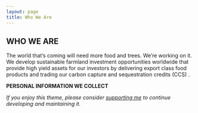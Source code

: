 ```yaml
---
layout: page
title: Who We Are
---
```

<div class="col-lg-12 text-center">
	<h2 class="section-heading text-uppercase">WHO WE ARE</h2>
</div>
The world that’s coming will need more food and trees. We’re working on it. We develop sustainable farmland investment opportunities worldwide that provide high yield assets for our investors by delivering export class food products and trading our carbon capture and sequestration credits (CCS) .

**PERSONAL INFORMATION WE COLLECT**

*If you enjoy this theme, please consider [supporting me](https://www.paypal.me/raviriley) to continue developing and maintaining it.*
